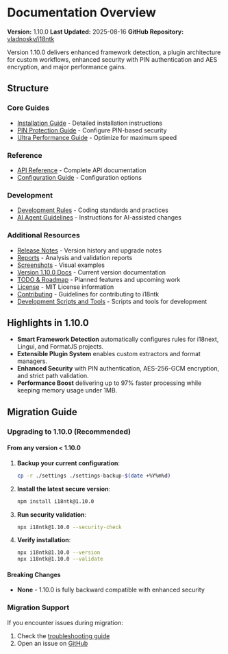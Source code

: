 # Documentation Overview

**Version:** 1.10.0
**Last Updated:** 2025-08-16
**GitHub Repository:** [vladnoskv/i18ntk](https://github.com/vladnoskv/i18ntk)

Version 1.10.0 delivers enhanced framework detection, a plugin architecture for custom workflows, enhanced security with PIN authentication and AES encryption, and major performance gains.

## Structure

### Core Guides
- [Installation Guide](./INSTALLATION.md) - Detailed installation instructions
- [PIN Protection Guide](./PIN_PROTECTION_GUIDE.md) - Configure PIN-based security
- [Ultra Performance Guide](./ULTRA_PERFORMANCE_GUIDE.md) - Optimize for maximum speed

### Reference
- [API Reference](./api/API_REFERENCE.md) - Complete API documentation
- [Configuration Guide](./api/CONFIGURATION.md) - Configuration options

### Development
- [Development Rules](./development/DEVELOPMENT_RULES.md) - Coding standards and practices
- [AI Agent Guidelines](./development/AGENTS.md) - Instructions for AI-assisted changes

### Additional Resources
 - [Release Notes](./release-notes/) - Version history and upgrade notes
 - [Reports](./reports/) - Analysis and validation reports
 - [Screenshots](./screenshots/) - Visual examples
 - [Version 1.10.0 Docs](./version-1.10.0/) - Current version documentation
 - [TODO & Roadmap](./TODO_ROADMAP.md) - Planned features and upcoming work
 - [License](./LICENSE) - MIT License information
 - [Contributing](./CONTRIBUTING.md) - Guidelines for contributing to i18ntk
 - [Development Scripts and Tools](./dev/) - Scripts and tools for development


## Highlights in 1.10.0

- **Smart Framework Detection** automatically configures rules for i18next, Lingui, and FormatJS projects.
- **Extensible Plugin System** enables custom extractors and format managers.
- **Enhanced Security** with PIN authentication, AES-256-GCM encryption, and strict path validation.
- **Performance Boost** delivering up to 97% faster processing while keeping memory usage under 1MB.

## Migration Guide

### Upgrading to 1.10.0 (Recommended)

#### From any version < 1.10.0
1. **Backup your current configuration**:
   ```bash
   cp -r ./settings ./settings-backup-$(date +%Y%m%d)
   ```

2. **Install the latest secure version**:
    ```bash
    npm install i18ntk@1.10.0
    ```

3. **Run security validation**:
    ```bash
    npx i18ntk@1.10.0 --security-check
    ```

4. **Verify installation**:
    ```bash
    npx i18ntk@1.10.0 --version
    npx i18ntk@1.10.0 --validate
    ```

#### Breaking Changes
- **None** - 1.10.0 is fully backward compatible with enhanced security

### Migration Support
If you encounter issues during migration:
1. Check the [troubleshooting guide](docs/TROUBLESHOOTING.md)
2. Open an issue on [GitHub](https://github.com/vladnoskv/i18ntk/issues)


